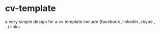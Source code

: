 # cv-template
a very simple design for a cv template
include (facebook ,linkedin ,skype , ..) links

